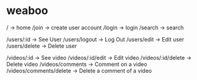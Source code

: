 # weaboo

/ -> home
/join -> create user account
/login -> login
/search -> search

/users/:id -> See User
/users/logout -> Log Out
/users/edit -> Edit user
/users/delete -> Delete user

/videos/:id -> See video
/videos/:id/edit -> Edit video
/videos/:id/delete -> Delete video
/videos/comments -> Comment on a video
/videos/comments/delete -> Delete a comment of a video
